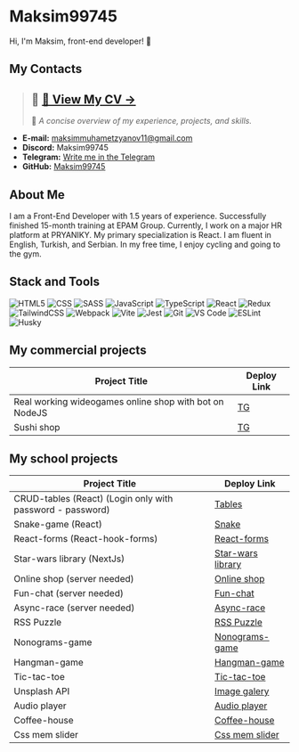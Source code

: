 # Maksim99745

Hi, I'm Maksim, front-end developer! 👋

## My Contacts
> ## 💎 **[📄 View My CV →](https://drive.google.com/file/d/1x7yifa_95Yd7bzjnMHm1jd4h0Zvq5J3r/view?usp=sharing)**
> 🧠 _A concise overview of my experience, projects, and skills._
- **E-mail:** maksimmuhametzyanov11@gmail.com
- **Discord:** Maksim99745
- **Telegram:** [Write me in the Telegram](https://t.me/WeChat1244)
- **GitHub:** [Maksim99745](https://github.com/Maksim99745/)

## About Me

I am a Front-End Developer with 1.5 years of 
experience. Successfully finished 15-month 
training at EPAM Group.
Currently, I work on a major HR platform at 
PRYANIKY. My primary specialization is React. I 
am fluent in English, Turkish, and Serbian.
In my free time, I enjoy cycling and going to the gym.

## Stack and Tools

![HTML5](https://img.shields.io/badge/HTML5-E34F26?style=for-the-badge&logo=html5&logoColor=white)
![CSS](https://img.shields.io/badge/CSS-1572B6?style=for-the-badge&logo=css3&logoColor=white)
![SASS](https://img.shields.io/badge/SASS-CC6699?style=for-the-badge&logo=sass&logoColor=white)
![JavaScript](https://img.shields.io/badge/JavaScript-F7DF1E?style=for-the-badge&logo=javascript&logoColor=black)
![TypeScript](https://img.shields.io/badge/TypeScript-007ACC?style=for-the-badge&logo=typescript&logoColor=white)
![React](https://img.shields.io/badge/React-61DAFB?style=for-the-badge&logo=react&logoColor=black)
![Redux](https://img.shields.io/badge/Redux-764ABC?style=for-the-badge&logo=redux&logoColor=white)
![TailwindCSS](https://img.shields.io/badge/Tailwind%20CSS-38B2AC?style=for-the-badge&logo=tailwind-css&logoColor=white)
![Webpack](https://img.shields.io/badge/Webpack-8DD6F9?style=for-the-badge&logo=webpack&logoColor=black)
![Vite](https://img.shields.io/badge/Vite-646CFF?style=for-the-badge&logo=vite&logoColor=white)
![Jest](https://img.shields.io/badge/Jest-C21325?style=for-the-badge&logo=jest&logoColor=white)
![Git](https://img.shields.io/badge/Git-F05032?style=for-the-badge&logo=git&logoColor=white)
![VS Code](https://img.shields.io/badge/VS%20Code-007ACC?style=for-the-badge&logo=visual-studio-code&logoColor=white)
![ESLint](https://img.shields.io/badge/ESLint-4B32C3?style=for-the-badge&logo=eslint&logoColor=white)
![Husky](https://img.shields.io/badge/Husky-3572A5?style=for-the-badge&logo=husky&logoColor=white)

## My commercial projects

| Project Title      | Deploy Link       |
|--------------------|-------------------|
| Real working wideogames online shop with bot on NodeJS    | [TG](https://t.me/paybrobot) | [Статья о проекте] (https://abistep.ru/case_psn) |
| Sushi shop | [TG](https://t.me/Delivery_and_order_bot)  | [Статья о проекте] (https://abistep.ru/case_sushilka)) |

## My school projects

| Project Title      | Deploy Link       |
|--------------------|-------------------|
| CRUD-tables (React) (Login only with password - password)        | [Tables](https://incandescent-melba-e31025.netlify.app) |
| Snake-game (React)         | [Snake](https://snake-game--rainbow-mooncake-8667c4.netlify.app/) |
| React-forms (React-hook-forms)        | [React-forms  ](https://forms--unique-beijinho-c6beb5.netlify.app/) |
| Star-wars library  (NextJs)           | [Star-wars library](https://fggdgdfddddg.vercel.app/) |
| Online shop (server needed)           | [Online shop ](https://github.com/Maksim99745/eCommerce-Application) |
| Fun-chat (server needed)          | [Fun-chat ](https://github.com/Maksim99745/fun-chat-2) |
| Async-race  (server needed)           | [Async-race](https://github.com/Maksim99745/async-race-personal) |
| RSS Puzzle        | [RSS Puzzle](https://rolling-scopes-school.github.io/maksim99745-JSFE2023Q4/rss-puzzle/index.html) |
| Nonograms-game     | [Nonograms-game](https://rolling-scopes-school.github.io/maksim99745-JSFE2023Q4/nonograms//index.html) |
| Hangman-game       | [Hangman-game](https://rolling-scopes-school.github.io/maksim99745-JSFE2023Q4/hangman/index.html) |
| Tic-tac-toe        | [Tic-tac-toe ](https://rolling-scopes-school.github.io/maksim99745-JSFEPRESCHOOL2023Q2/tic-tac-toe/) |
| Unsplash API       | [Image galery](https://rolling-scopes-school.github.io/maksim99745-JSFEPRESCHOOL2023Q2/image-galery/)|
| Audio player       | [Audio player](https://rolling-scopes-school.github.io/maksim99745-JSFEPRESCHOOL2023Q2/audio-player/) |
| Coffee-house       | [Coffee-house](https://rolling-scopes-school.github.io/maksim99745-JSFE2023Q4/Coffee-House/index.html) |
| Css mem slider     | [Css mem slider ](https://maksim99745.github.io/cssMemeSlider/cssMemeSlider/index.html) |

